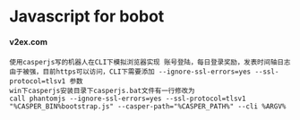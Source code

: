 Javascript for bobot
=========

#### v2ex.com

	使用casperjs写的机器人在CLI下模拟浏览器实现 账号登陆，每日登录奖励，发表时间轴日志
    由于被强，目前https可以访问，CLI下需要添加 --ignore-ssl-errors=yes --ssl-protocol=tlsv1 参数
    win下casperjs安装目录下casperjs.bat文件有一行修改为
    call phantomjs --ignore-ssl-errors=yes --ssl-protocol=tlsv1 "%CASPER_BIN%bootstrap.js" --casper-path="%CASPER_PATH%" --cli %ARGV%


